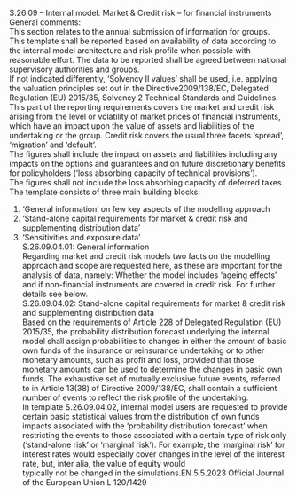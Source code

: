  
S.26.09 – Internal model: Market & Credit risk – for financial instruments  
General comments:  
This section relates to the annual submission of information for groups.  
This template shall be reported based on availability of data according to the internal model architecture and risk profile 
when possible with reasonable effort. The data to be reported shall be agreed between national supervisory authorities 
and groups.  
If not indicated differently, ‘Solvency II values’ shall be used, i.e. applying the valuation principles set out in the 
Directive2009/138/EC, Delegated Regulation (EU) 2015/35, Solvency 2 Technical Standards and Guidelines.  
This part of the reporting requirements covers the market and credit risk arising from the level or volatility of market 
prices of financial instruments, which have an impact upon the value of assets and liabilities of the undertaking or the 
group. Credit risk covers the usual three facets ‘spread’, ‘migration’ and ‘default’.  
The figures shall include the impact on assets and liabilities including any impacts on the options and guarantees and on 
future discretionary benefits for policyholders (‘loss absorbing capacity of technical provisions’).  
The figures shall not include the loss absorbing capacity of deferred taxes.  
The template consists of three main building blocks:  
1. ‘General information’ on few key aspects of the modelling approach  
2. ‘Stand-alone capital requirements for market & credit risk and supplementing distribution data’  
3. ‘Sensitivities and exposure data’  
S.26.09.04.01: General information  
Regarding market and credit risk models two facts on the modelling approach and scope are requested here, as these are 
important for the analysis of data, namely: Whether the model includes ‘ageing effects’ and if non-financial instruments 
are covered in credit risk. For further details see below.  
S.26.09.04.02: Stand-alone capital requirements for market & credit risk and supplementing distribution data  
Based on the requirements of Article 228 of Delegated Regulation (EU) 2015/35, the probability distribution forecast 
underlying the internal model shall assign probabilities to changes in either the amount of basic own funds of the 
insurance or reinsurance undertaking or to other monetary amounts, such as profit and loss, provided that those 
monetary amounts can be used to determine the changes in basic own funds. The exhaustive set of mutually 
exclusive future events, referred to in Article 13(38) of Directive 2009/138/EC, shall contain a sufficient number of 
events to reflect the risk profile of the undertaking.  
In template S.26.09.04.02, internal model users are requested to provide certain basic statistical values from the 
distribution of own funds impacts associated with the ‘probability distribution forecast’ when restricting the events 
to those associated with a certain type of risk only (‘stand-alone risk’ or ‘marginal risk’). For example, the ‘marginal risk’ 
for interest rates would especially cover changes in the level of the interest rate, but, inter alia, the value of equity would  
typically not be changed in the simulations.EN  5.5.2023 Official Journal of the European Union L 120/1429